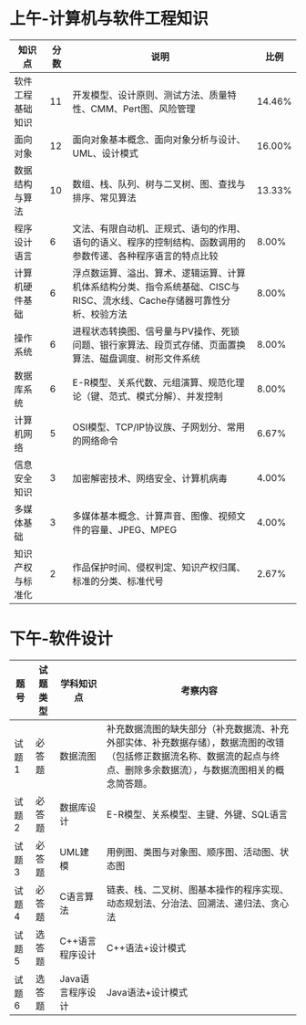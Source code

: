 # 上午-计算机与软件工程知识

| 知识点           | 分数 | 说明                                                         | 比例   |
| ---------------- | ---- | ------------------------------------------------------------ | ------ |
| 软件工程基础知识 | 11   | 开发模型、设计原则、测试方法、质量特性、CMM、Pert图、风险管理 | 14.46% |
| 面向对象         | 12   | 面向对象基本概念、面向对象分析与设计、UML、设计模式          | 16.00% |
| 数据结构与算法   | 10   | 数组、栈、队列、树与二叉树、图、查找与排序、常见算法         | 13.33% |
| 程序设计语言     | 6    | 文法、有限自动机、正规式、语句的作用、语句的语义、程序的控制结构、函数调用的参数传递、各种程序语言的特点比较 | 8.00%  |
| 计算机硬件基础   | 6    | 浮点数运算、溢出、算术、逻辑运算、计算机体系结构分类、指令系统基础、CISC与RISC、流水线、Cache存储器可靠性分析、校验方法 | 8.00%  |
| 操作系统         | 6    | 进程状态转换图、信号量与PV操作、死锁问题、银行家算法、段页式存储、页面置换算法、磁盘调度、树形文件系统 | 8.00%  |
| 数据库系统       | 6    | E-R模型、关系代数、元组演算、规范化理论（键、范式、模式分解）、并发控制 | 8.00%  |
| 计算机网络       | 5    | OSI模型、TCP/IP协议族、子网划分、常用的网络命令              | 6.67%  |
| 信息安全知识     | 3    | 加密解密技术、网络安全、计算机病毒                           | 4.00%  |
| 多媒体基础       | 3    | 多媒体基本概念、计算声音、图像、视频文件的容量、JPEG、MPEG   | 4.00%  |
| 知识产权与标准化 | 2    | 作品保护时间、侵权判定、知识产权归属、标准的分类、标准代号   | 2.67%  |



# 下午-软件设计

| 题号  | 试题类型 | 学科知识点       | 考察内容                                                     |
| ----- | -------- | ---------------- | ------------------------------------------------------------ |
| 试题1 | 必答题   | 数据流图         | 补充数据流图的缺失部分（补充数据流、补充外部实体、补充数据存储），数据流图的改错（包括修正数据流名称、数据流的起点与终点、删除多余数据流），与数据流图相关的概念简答题。 |
| 试题2 | 必答题   | 数据库设计       | E-R模型、关系模型、主键、外键、SQL语言                       |
| 试题3 | 必答题   | UML建模          | 用例图、类图与对象图、顺序图、活动图、状态图                 |
| 试题4 | 必答题   | C语言算法        | 链表、栈、二叉树、图基本操作的程序实现、动态规划法、分治法、回溯法、递归法、贪心法 |
| 试题5 | 选答题   | C++语言程序设计  | C++语法+设计模式                                             |
| 试题6 | 选答题   | Java语言程序设计 | Java语法+设计模式                                            |

